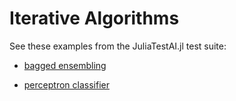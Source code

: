 # Iterative Algorithms

See these examples from the JuliaTestAI.jl test suite:

- [bagged ensembling](https://github.com/JuliaAI/LearnTestAPI.jl/blob/dev/test/patterns/ensembling.jl)

- [perceptron classifier](https://github.com/JuliaAI/LearnTestAPI.jl/blob/dev/test/patterns/gradient_descent.jl)
